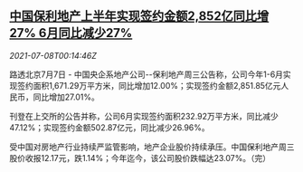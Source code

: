 <!--1625704263000-->
[中国保利地产上半年实现签约金额2,852亿同比增27% 6月同比减少27%](https://cn.reuters.com/article/poly-develop-0707-wedn-idCNKCS2EE00F)
------

<div><i>2021-07-08T00:14:46Z</i></div><p>路透北京7月7日 - 中国央企系地产公司--保利地产周三公告称，公司今年1-6月实现签约面积1,671.29万平方米，同比增加12.00%；实现签约金额2,851.85亿元人民币，同比增加27.01%。</p><p>刊登在上交所的公告并称，公司6月实现签约面积232.92万平方米，同比减少47.12%；实现签约金额502.87亿元，同比减少26.96%。</p><p>受中国对房地产行业持续严监管影响，地产企业股价持续承压。中国保利地产周三股价收报12.17元，跌1.14%；今年迄今，该公司股价跌幅达23.07%。（完）</p>
